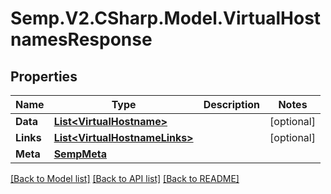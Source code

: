 # Semp.V2.CSharp.Model.VirtualHostnamesResponse
## Properties

Name | Type | Description | Notes
------------ | ------------- | ------------- | -------------
**Data** | [**List&lt;VirtualHostname&gt;**](VirtualHostname.md) |  | [optional] 
**Links** | [**List&lt;VirtualHostnameLinks&gt;**](VirtualHostnameLinks.md) |  | [optional] 
**Meta** | [**SempMeta**](SempMeta.md) |  | 

[[Back to Model list]](../README.md#documentation-for-models) [[Back to API list]](../README.md#documentation-for-api-endpoints) [[Back to README]](../README.md)

